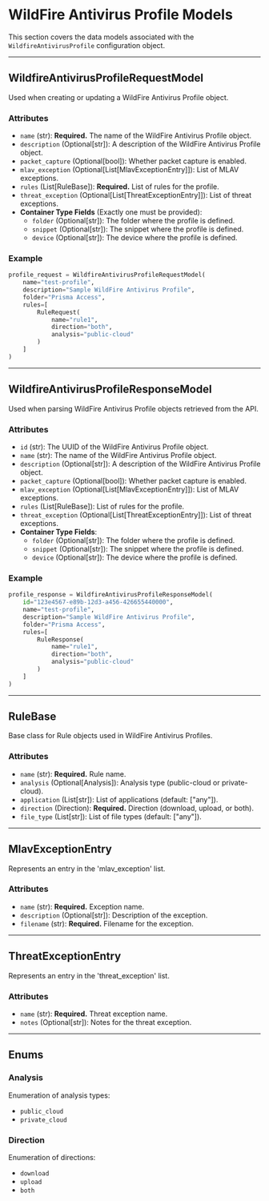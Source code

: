 # WildFire Antivirus Profile Models

This section covers the data models associated with the `WildfireAntivirusProfile` configuration object.

---

## WildfireAntivirusProfileRequestModel

Used when creating or updating a WildFire Antivirus Profile object.

### Attributes

- `name` (str): **Required.** The name of the WildFire Antivirus Profile object.
- `description` (Optional[str]): A description of the WildFire Antivirus Profile object.
- `packet_capture` (Optional[bool]): Whether packet capture is enabled.
- `mlav_exception` (Optional[List[MlavExceptionEntry]]): List of MLAV exceptions.
- `rules` (List[RuleBase]): **Required.** List of rules for the profile.
- `threat_exception` (Optional[List[ThreatExceptionEntry]]): List of threat exceptions.
- **Container Type Fields** (Exactly one must be provided):
    - `folder` (Optional[str]): The folder where the profile is defined.
    - `snippet` (Optional[str]): The snippet where the profile is defined.
    - `device` (Optional[str]): The device where the profile is defined.

### Example

```python
profile_request = WildfireAntivirusProfileRequestModel(
    name="test-profile",
    description="Sample WildFire Antivirus Profile",
    folder="Prisma Access",
    rules=[
        RuleRequest(
            name="rule1",
            direction="both",
            analysis="public-cloud"
        )
    ]
)
```

---

## WildfireAntivirusProfileResponseModel

Used when parsing WildFire Antivirus Profile objects retrieved from the API.

### Attributes

- `id` (str): The UUID of the WildFire Antivirus Profile object.
- `name` (str): The name of the WildFire Antivirus Profile object.
- `description` (Optional[str]): A description of the WildFire Antivirus Profile object.
- `packet_capture` (Optional[bool]): Whether packet capture is enabled.
- `mlav_exception` (Optional[List[MlavExceptionEntry]]): List of MLAV exceptions.
- `rules` (List[RuleBase]): List of rules for the profile.
- `threat_exception` (Optional[List[ThreatExceptionEntry]]): List of threat exceptions.
- **Container Type Fields**:
    - `folder` (Optional[str]): The folder where the profile is defined.
    - `snippet` (Optional[str]): The snippet where the profile is defined.
    - `device` (Optional[str]): The device where the profile is defined.

### Example

```python
profile_response = WildfireAntivirusProfileResponseModel(
    id="123e4567-e89b-12d3-a456-426655440000",
    name="test-profile",
    description="Sample WildFire Antivirus Profile",
    folder="Prisma Access",
    rules=[
        RuleResponse(
            name="rule1",
            direction="both",
            analysis="public-cloud"
        )
    ]
)
```

---

## RuleBase

Base class for Rule objects used in WildFire Antivirus Profiles.

### Attributes

- `name` (str): **Required.** Rule name.
- `analysis` (Optional[Analysis]): Analysis type (public-cloud or private-cloud).
- `application` (List[str]): List of applications (default: ["any"]).
- `direction` (Direction): **Required.** Direction (download, upload, or both).
- `file_type` (List[str]): List of file types (default: ["any"]).

---

## MlavExceptionEntry

Represents an entry in the 'mlav_exception' list.

### Attributes

- `name` (str): **Required.** Exception name.
- `description` (Optional[str]): Description of the exception.
- `filename` (str): **Required.** Filename for the exception.

---

## ThreatExceptionEntry

Represents an entry in the 'threat_exception' list.

### Attributes

- `name` (str): **Required.** Threat exception name.
- `notes` (Optional[str]): Notes for the threat exception.

---

## Enums

### Analysis

Enumeration of analysis types:

- `public_cloud`
- `private_cloud`

### Direction

Enumeration of directions:

- `download`
- `upload`
- `both`
